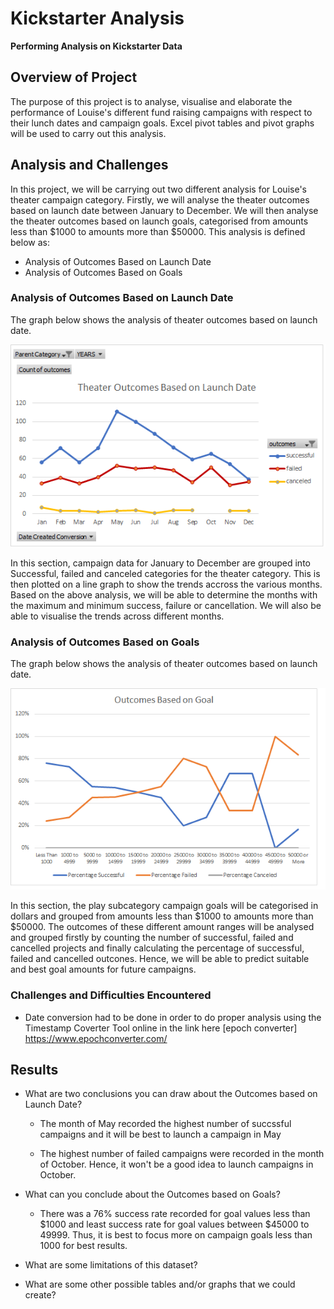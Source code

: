 # Kickstarter Analysis
**Performing Analysis on Kickstarter Data**

  ## Overview of Project
  The purpose of this project is to analyse, visualise and elaborate the performance of Louise's different fund raising campaigns with respect to their lunch dates and campaign goals. Excel pivot tables and pivot graphs will be used to carry out this analysis.

  ## Analysis and Challenges
  In this project, we will be carrying out two different analysis for Louise's theater campaign category.
  Firstly, we will analyse the theater outcomes based on launch date between January to December. We will then analyse the theater outcomes based on launch goals, categorised from amounts less than $1000 to amounts more than $50000. This analysis is defined below as:
   + Analysis of Outcomes Based on Launch Date
   + Analysis of Outcomes Based on Goals

   ### Analysis of Outcomes Based on Launch Date
   The graph below shows the analysis of theater outcomes based on launch date.

   ![Launch_Date_Oucomes](https://github.com/nnamdiilokah/kickstarter-analysis/blob/main/Theater_Outcomes_vs_Launch.png)
   
   In this section, campaign data for January to December are grouped into Successful, failed and canceled categories for the theater category. This is then plotted on a line graph to show the trends accross the various months. Based on the above analysis, we will be able to determine the months with the maximum and minimum success, failure or cancellation. We will also be able to visualise the trends across different months.

   ### Analysis of Outcomes Based on Goals
   The graph below shows the analysis of theater outcomes based on launch date.

   ![Goals_Oucomes](https://github.com/nnamdiilokah/kickstarter-analysis/blob/main/Outcomes_vs_Goals.png)

   In this section, the play subcategory campaign goals will be categorised in dollars and grouped from amounts less than $1000 to amounts more than $50000. The outcomes of these different amount ranges will be analysed and grouped firstly by counting the number of successful, failed and cancelled projects and finally calculating the percentage of successful, failed and cancelled outcones. Hence, we will be able to predict suitable and best goal amounts for future campaigns.

   ### Challenges and Difficulties Encountered
   + Date conversion had to be done in order to do proper analysis using the Timestamp Coverter Tool online in the link here [epoch converter] https://www.epochconverter.com/

## Results

- What are two conclusions you can draw about the Outcomes based on Launch Date?
   + The month of May recorded the highest number of succssful campaigns and it will be best to launch a campaign in May

   + The highest number of failed campaigns were recorded in the month of October. Hence, it won't be a good idea to launch campaigns in October.

- What can you conclude about the Outcomes based on Goals?
   + There was a 76% success rate recorded for goal values less than $1000 and least success rate for goal values between $45000 to 49999. Thus, it is best to focus more on campaign goals less than 1000 for best results.

- What are some limitations of this dataset?

- What are some other possible tables and/or graphs that we could create?
